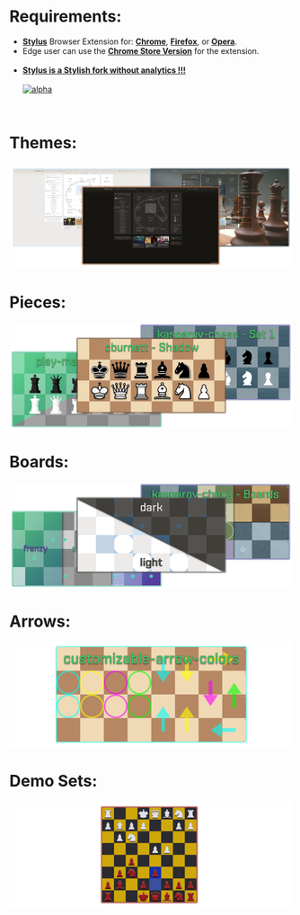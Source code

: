 # Requirements:
 - [**Stylus**](https://add0n.com/stylus.html) Browser Extension for: [**Chrome**](https://chrome.google.com/webstore/detail/stylus/clngdbkpkpeebahjckkjfobafhncgmne), [**Firefox**](https://addons.mozilla.org/en-US/firefox/addon/styl-us/), or [**Opera**](https://addons.opera.com/en/extensions/details/stylus/).
 - Edge user can use the [**Chrome Store Version**](https://chrome.google.com/webstore/detail/stylus/clngdbkpkpeebahjckkjfobafhncgmne) for the extension.<br><br>
 - [**Stylus is a Stylish fork without analytics !!!**](https://www.ghacks.net/2017/05/16/stylus-is-a-stylish-fork-without-analytics/)<br><br>
[![alpha](https://img.shields.io/badge/openstyles%20-%20stylus-28FCFC.svg?style=popout&logoColor=28FCFC&labelColor=323232&logo=github)](https://github.com/openstyles/stylus)
<br>

# Themes:
<p align="center">
 <a href="https://github.com/MyCodeIsntWorking/Lichess.org/tree/main/Stylus/Themes"><img src="https://raw.githubusercontent.com/MyCodeIsntWorking/Lichess.org/main/Stylus/Themes/sources/images/screenshots/themes.png" /></a>
</p>

# Pieces:
<p align="center">
 <a href="https://github.com/MyCodeIsntWorking/Lichess.org/tree/main/Stylus/Pieces"><img src="https://raw.githubusercontent.com/MyCodeIsntWorking/Lichess.org/main/Stylus/Pieces/sources/screenshots/pieces.png" /></a>
</p>

# Boards:
<p align="center">
 <a href="https://github.com/MyCodeIsntWorking/Lichess.org/tree/main/Stylus/Boards"><img src="https://raw.githubusercontent.com/MyCodeIsntWorking/Lichess.org/main/Stylus/Boards/sources/screenshots/boards.png" /></a>
</p>

# Arrows:
<p align="center">
 <a href="https://github.com/MyCodeIsntWorking/Lichess.org/tree/main/Stylus/Arrows"><img src="https://raw.githubusercontent.com/MyCodeIsntWorking/Lichess.org/main/Stylus/Arrows/sources/screenshots/arrows.png" /></a>
</p>

# Demo Sets:
<p align="center">
 <a href="https://github.com/MyCodeIsntWorking/Lichess.org/tree/main/Stylus/Demo-Sets"><img src="https://raw.githubusercontent.com/MyCodeIsntWorking/Lichess.org/main/Stylus/Demo-Sets/sources/screenshots/demo-sets.png" /></a>
</p>